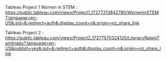 Tableau Project 1 Women in STEM : https://public.tableau.com/views/Project1_17277213842780/WomeninSTEM?:language=en-US&:sid=&:redirect=auth&:display_count=n&:origin=viz_share_link


Tableau Project 2 : https://public.tableau.com/views/Project2_17277570324120/LiteracyRateinTamilnadu?:language=en-US&publish=yes&:sid=&:redirect=auth&:display_count=n&:origin=viz_share_link
